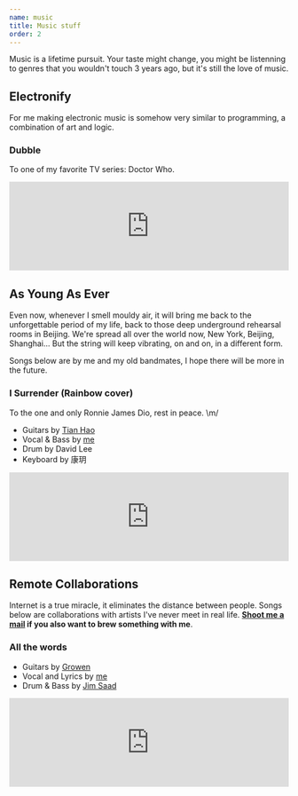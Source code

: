 ```yaml
---
name: music
title: Music stuff
order: 2
---
```


Music is a lifetime pursuit. Your taste might change, you might be listenning
to genres that you wouldn't touch 3 years ago, but it's still the love of music.

## Electronify

For me making electronic music is somehow very similar to programming, a combination
of art and logic.

### Dubble

To one of my favorite TV series: Doctor Who.

<iframe width="100%" height="160" scrolling="no" frameborder="no" src="https://w.soundcloud.com/player/?url=https%3A//api.soundcloud.com/tracks/254260202&amp;color=000000&amp;auto_play=false&amp;hide_related=false&amp;sharing=true&amp;show_comments=true&amp;show_user=true&amp;show_reposts=false&amp;show_artwork=false"></iframe>

## As Young As Ever

Even now, whenever I smell mouldy air, it will bring me back to the unforgettable
period of my life, back to those deep underground rehearsal rooms in Beijing.
We're spread all over the world now, New York, Beijing, Shanghai... But the string
will keep vibrating, on and on, in a different form.

Songs below are by me and my old bandmates, I hope there will be more in the future.

### I Surrender (Rainbow cover)

To the one and only Ronnie James Dio, rest in peace. \m/

- Guitars by [Tian Hao](https://soundcloud.com/tianhao55)
- Vocal & Bass by [me](https://soundcloud.com/jcppman)
- Drum by David Lee
- Keyboard by 康玥

<iframe width="100%" height="160" scrolling="no" frameborder="no" src="https://w.soundcloud.com/player/?url=https%3A//api.soundcloud.com/tracks/96759920&amp;color=000000&amp;auto_play=false&amp;hide_related=false&amp;sharing=true&amp;show_comments=true&amp;show_user=true&amp;show_reposts=false&amp;show_artwork=false"></iframe>

## Remote Collaborations

Internet is a true miracle, it eliminates the distance between people. Songs below
are collaborations with artists I've never meet in real life. **[Shoot me a mail](mailto:jcppman@gmail.com)
if you also want to brew something with me**.

### All the words

- Guitars by [Growen](https://soundcloud.com/growen-1)
- Vocal and Lyrics by [me](https://soundcloud.com/jcppman)
- Drum & Bass by [Jim Saad](https://soundcloud.com/jimmy-saad)

<iframe width="100%" height="160" scrolling="no" frameborder="no" src="https://w.soundcloud.com/player/?url=https%3A//api.soundcloud.com/tracks/192438351&amp;color=000000&amp;auto_play=false&amp;hide_related=false&amp;sharing=true&amp;show_comments=true&amp;show_user=true&amp;show_reposts=false&amp;show_artwork=false"></iframe>
